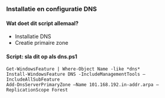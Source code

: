 ### Installatie en configuratie DNS

#### Wat doet dit script allemaal?

- Installatie DNS
- Creatie primaire zone

#### Script: sla dit op als dns.ps1

```
Get-WindowsFeature | Where-Object Name -like *dns* 
Install-WindowsFeature DNS -IncludeManagementTools – IncludeAllSubFeature
Add-DnsServerPrimaryZone –Name 101.168.192.in-addr.arpa –ReplicationScope Forest
```




    
